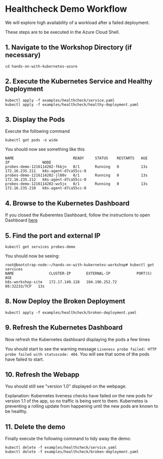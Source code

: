 # Healthcheck Demo Workflow

We will explore high availability of a workload after a failed deployment.  

These steps are to be executed in the Azure Cloud Shell.

## 1. Navigate to the Workshop Directory (if necessary)  

```
cd hands-on-with-kubernetes-azure
```

## 2. Execute the Kubernetes Service and Healthy Deployment

```
kubectl apply -f examples/healthcheck/service.yaml
kubectl apply -f examples/healthcheck/healthy-deployment.yaml
```

## 3. Display the Pods

Execute the following command

```
kubectl get pods -o wide
```

You should now see something like this

```
NAME                           READY     STATUS    RESTARTS   AGE       IP               NODE
probes-demo-1216114202-fkbjn   0/1       Running   0          13s       172.16.235.211   k8s-agent-d7ca55cc-0
probes-demo-1216114202-jl08v   0/1       Running   0          13s       172.16.235.212   k8s-agent-d7ca55cc-0
probes-demo-1216114202-wv5jx   0/1       Running   0          13s       172.16.235.210   k8s-agent-d7ca55cc-0
```

## 4. Browse to the Kubernetes Dashboard

If you closed the Kuberentes Dashboard, follow the instructions to open Dashboard [here](https://github.com/apprenda/hands-on-with-kubernetes-azure/blob/master/docs/3-build-cluster.md)

## 5. Find the port and external IP

```
kubectl get services probes-demo
```

You should now be seeing:

```
root@bootstrap-node:~/hands-on-with-kubernetes-workshop# kubectl get services
NAME                CLUSTER-IP       EXTERNAL-IP            PORT(S)        AGE
k8s-workshop-site   172.17.149.128   104.196.252.72         80:32233/TCP   13s
```

## 8. Now Deploy the Broken Deployment

```
kubectl apply -f examples/healthcheck/broken-deployment.yaml
```

## 9. Refresh the Kubernetes Dashboard

Now refresh the Kubernetes dashboard displaying the pods a few times

You should start to see the warning message `Liveness probe failed: HTTP probe failed with statuscode: 404`. You will see that some of the pods have failed to start.

## 10. Refresh the Webapp

You should still see "version 1.0" displayed on the webpage.

Explanation: Kubernetes liveness checks have failed on the new pods for version 1.1 of the app, so no traffic is being sent to them. Kubernetes is preventing a rolling update from happening until the new pods are known to be healthy.

## 11. Delete the demo

Finally execute the following command to tidy away the demo:

```
kubectl delete -f examples/healthcheck/service.yaml
kubectl delete -f examples/healthcheck/broken-deployment.yaml
```
